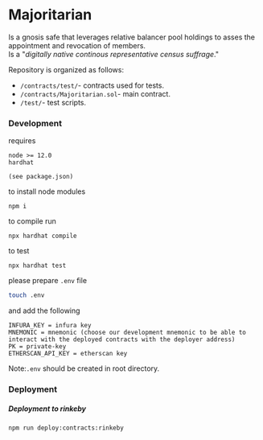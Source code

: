
# Majoritarian

Is a gnosis safe that leverages relative balancer pool holdings to asses the appointment and revocation of members. <br> 
Is a "*digitally native continous representative census suffrage*."

Repository is organized as follows:

- `/contracts/test/`- contracts used for tests.
- `/contracts/Majoritarian.sol`- main contract.
- `/test/`- test scripts.

### Development

requires

```
node >= 12.0
hardhat

(see package.json)
```

to install node modules

```
npm i
```

to compile run

```
npx hardhat compile
```

to test

```
npx hardhat test
```

please prepare `.env` file

```bash
touch .env
```

and add the following

```
INFURA_KEY = infura key
MNEMONIC = mnemonic (choose our development mnemonic to be able to interact with the deployed contracts with the deployer address)
PK = private-key
ETHERSCAN_API_KEY = etherscan key
```

Note:`.env` should be created in root directory.

### Deployment


##### Deployment to rinkeby

`npm run deploy:contracts:rinkeby`
